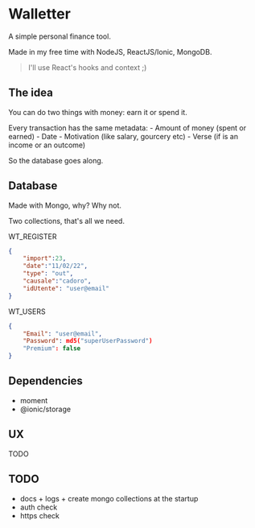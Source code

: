 
# Walletter

A simple personal finance tool.

Made in my free time with NodeJS, ReactJS/Ionic, MongoDB.
> I'll use React's hooks and context ;)

## The idea
You can do two things with money: earn it or spend it.

Every transaction has the same metadata:
    - Amount of money (spent or earned)
    - Date
    - Motivation (like salary, gourcery etc)
    - Verse (if is an income or an outcome)

So the database goes along.


## Database

Made with Mongo, why? Why not.

Two collections, that's all we need.

WT_REGISTER
```json
{
    "import":23,
    "date":"11/02/22",
    "type": "out",
    "causale":"cadoro",
    "idUtente": "user@email"
}
```
WT_USERS

```JSON
{
    "Email": "user@email",
    "Password": md5("superUserPassword")
    "Premium": false
}
```

## Dependencies

- moment
- @ionic/storage


## UX
TODO

## TODO

- docs + logs + create mongo collections at the startup
- auth check
- https check